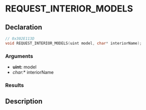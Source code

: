 # REQUEST_INTERIOR_MODELS

## Declaration
```cpp
// 0x302E113D
void REQUEST_INTERIOR_MODELS(uint model, char* interiorName);
```

### Arguments
- **uint:** model
- **char*:** interiorName

### Results

## Description

